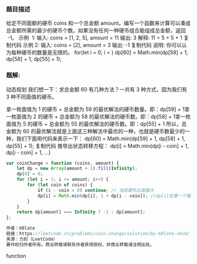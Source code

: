 ### 题目描述
给定不同面额的硬币 coins 和一个总金额 amount。编写一个函数来计算可以凑成总金额所需的最少的硬币个数。如果没有任何一种硬币组合能组成总金额，返回  -1。
示例  1:
输入: coins = [1, 2, 5], amount = 11
输出: 3
解释: 11 = 5 + 5 + 1
复制代码
示例 2:
输入: coins = [2], amount = 3
输出: -1
复制代码
说明:
你可以认为每种硬币的数量是无限的。
for(let i = 0; i < )
dp[60] = Math.min(dp[59] + 1, dp[58] + 1, dp[55] + 1);

### 题解:
动态规划
我们想一下：求总金额 60 有几种方法？一共有 3 种方式，因为我们有 3 种不同面值的硬币。

拿一枚面值为 1 的硬币 + 总金额为 59 的最优解法的硬币数量。即：dp[59] + 1拿一枚面值为 2 的硬币 + 总金额为 58 的最优解法的硬币数。即：dp[58] + 1拿一枚面值为 5 的硬币 + 总金额为 55 的最优解法的硬币数。即：dp[55] + 1
所以，总金额为 60 的最优解法就是上面这三种解法中最优的一种，也就是硬币数最少的一种，我们下面用代码来表示一下：
dp[60] = Math.min(dp[59] + 1, dp[58] + 1, dp[55] + 1);
复制代码
推导出状态转移方程：
dp[i] = Math.min(dp[i - coin] + 1, dp[i - coin] + 1, ...)

```javascript
var coinChange = function (coins, amount) {
	let dp = new Array(amount + 1).fill(Infinity);
	dp[0] = 0;
	for (let i = 1; i <= amount; i++) {
		for (let coin of coins) {
			if (i - coin < 0) continue; // 当前硬币比面值大
			dp[i] = Math.min(dp[i], 1 + dp[i - coin]); //dp[i]在第一个循环里就求出来了，dp[i]= Math.min(Infinity,1+dp[i-coins[0]])
		}
	}
	return dp[amount] === Infinity ? -1 : dp[amount];
};

作者：60late
链接：https://leetcode.cn/problems/coin-change/solution/by-60late-vbv6/
来源：力扣（LeetCode）
著作权归作者所有。商业转载请联系作者获得授权，非商业转载请注明出处。
```

function 